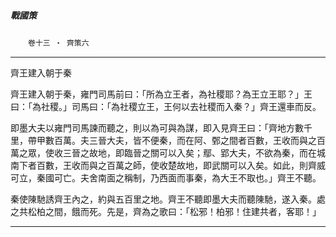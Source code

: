 

##### 戰國策
　　`卷十三 ‧ 齊策六`

* * *

齊王建入朝于秦

齊王建入朝于秦，雍門司馬前曰：「所為立王者，為社稷耶？為王立王耶？」王曰：「為社稷。」司馬曰：「為社稷立王，王何以去社稷而入秦？」齊王還車而反。

即墨大夫以雍門司馬諫而聽之，則以為可與為謀，即入見齊王曰：「齊地方數千里，帶甲數百萬。夫三晉大夫，皆不便秦，而在阿、鄄之間者百數，王收而與之百萬之眾，使收三晉之故地，即臨晉之關可以入矣；鄢、郢大夫，不欲為秦，而在城南下者百數，王收而與之百萬之師，使收楚故地，即武關可以入矣。如此，則齊威可立，秦國可亡。夫舍南面之稱制，乃西面而事秦，為大王不取也。」齊王不聽。

秦使陳馳誘齊王內之，約與五百里之地。齊王不聽即墨大夫而聽陳馳，遂入秦。處之共松柏之間，餓而死。先是，齊為之歌曰：「松邪！柏邪！住建共者，客耶！」

* * *

